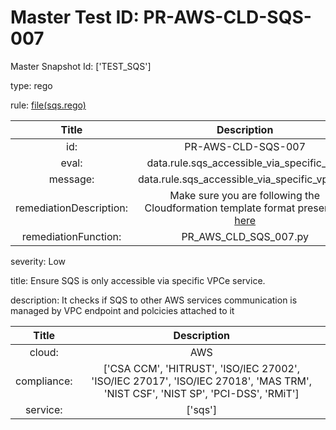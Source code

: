 



# Master Test ID: PR-AWS-CLD-SQS-007


Master Snapshot Id: ['TEST_SQS']

type: rego

rule: [file(sqs.rego)]  
  
  
  
  

|Title|Description|
| :---: | :---: |
|id: |PR-AWS-CLD-SQS-007|
|eval: |data.rule.sqs_accessible_via_specific_vpc|
|message: |data.rule.sqs_accessible_via_specific_vpc_err|
|remediationDescription: |Make sure you are following the Cloudformation template format presented <a href='https://docs.aws.amazon.com/AWSCloudFormation/latest/UserGuide/aws-resource-sqs-queuepolicy.html#cfn-sqs-queuepolicy-policydocument' target='_blank'>here</a>|
|remediationFunction: |PR_AWS_CLD_SQS_007.py|


severity: Low

title: Ensure SQS is only accessible via specific VPCe service.

description: It checks if SQS to other AWS services communication is managed by VPC endpoint and polcicies attached to it  
  
  

|Title|Description|
| :---: | :---: |
|cloud: |AWS|
|compliance: |['CSA CCM', 'HITRUST', 'ISO/IEC 27002', 'ISO/IEC 27017', 'ISO/IEC 27018', 'MAS TRM', 'NIST CSF', 'NIST SP', 'PCI-DSS', 'RMiT']|
|service: |['sqs']|



[file(sqs.rego)]: https://github.com/prancer-io/prancer-compliance-test/tree/master/aws/cloud/sqs.rego
